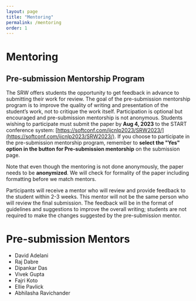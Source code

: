 ```yaml
---
layout: page
title: "Mentoring"
permalink: /mentoring
order: 1
---
```


# Mentoring

## Pre-submission Mentorship Program

The SRW offers students the opportunity to get feedback in advance to submitting their work for review. The goal of the pre-submission mentorship program is to improve the quality of writing and presentation of the student’s work, not to critique the work itself. Participation is optional but encouraged and pre-submission mentorship is not anonymous.
Students wishing to participate must submit the paper by **Aug 4, 2023** to the START conference system: [https://softconf.com/ijcnlp2023/SRW2023/](https://softconf.com/ijcnlp2023/SRW2023/). If you choose to participate in the pre-submission mentorship program, remember to **select the "Yes" option in the button for Pre-submission mentorship** on the submission page.

Note that even though the mentoring is not done anonymously, the paper needs to be **anonymized**. We will check for formality of the paper including formatting before we match mentors.

Participants will receive a mentor who will review and provide feedback to the student within 2-3 weeks. This mentor will not be the same person who will review the final submission. The feedback will be in the format of guidelines and suggestions to improve the overall writing; students are not required to make the changes suggested by the pre-submission mentor.

# Pre-submission Mentors

- David Adelani
- Raj Dabre
- Dipankar Das
- Vivek Gupta
- Fajri Koto
- Ellie Pavlick
- Abhilasha Ravichander

<!-- - François Charton
- Sedigheh Eslami
- Mor Geva
- Jian Guan
- Itika Gupta
- Yanran Li
- Bin Liang
- Yusheng Su
- Zhixing Tan
- Huiyuan Yang
- Xiaoqing Zheng -->
